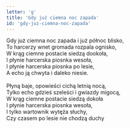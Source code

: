 ```yaml
---
letter: 'g'
title: 'Gdy już ciemna noc zapada'
id: 'gdy-juz-ciemna-noc-zapada'
---
```


Gdy już ciemna noc zapada i już północ blisko,<br/>
To harcerzy wnet gromada rozpala ognisko,<br/>
W krąg ciemne postacie siedzą dookoła,<br/>
I płynie harcerska piosnka wesoła,<br/>
I płynie harcerska piosnka po lesie,<br/>
A echo ją chwyta i daleko niesie.<br/>
<br/>
Płyną baje, opowieści cichą letnią nocą,<br/>
Tylko echo gdzieś szeleści i gwiazdy migocą,<br/>
W krąg ciemne postacie siedzą dokoła<br/>
I płynie harcerska piosnka wesoła,<br/>
I tylko wartownik wytęża słuchy,<br/>
Czy czasem po lesie nie chodzą duchy

